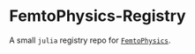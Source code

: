 # FemtoPhysics-Registry

A small `julia` registry repo for [`FemtoPhysics`](https://github.com/FemtoPhysics).
